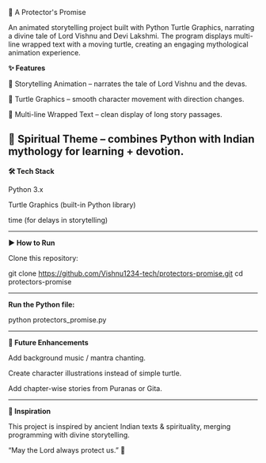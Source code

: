 🐢 A Protector's Promise

An animated storytelling project built with Python Turtle Graphics, narrating a divine tale of Lord Vishnu and Devi Lakshmi.
The program displays multi-line wrapped text with a moving turtle, creating an engaging mythological animation experience.

**✨ Features**

📖 Storytelling Animation – narrates the tale of Lord Vishnu and the devas.

🐢 Turtle Graphics – smooth character movement with direction changes.

📝 Multi-line Wrapped Text – clean display of long story passages.

🌸 Spiritual Theme – combines Python with Indian mythology for learning + devotion.
---
**🛠️ Tech Stack**

Python 3.x

Turtle Graphics (built-in Python library)

time (for delays in storytelling)


---
**▶️ How to Run**

Clone this repository:

git clone https://github.com/Vishnu1234-tech/protectors-promise.git
cd protectors-promise

---
**Run the Python file:**

python protectors_promise.py

---
**🚀 Future Enhancements**

Add background music / mantra chanting.

Create character illustrations instead of simple turtle.

Add chapter-wise stories from Puranas or Gita.

---
**🙏 Inspiration**

This project is inspired by ancient Indian texts & spirituality, merging programming with divine storytelling.

“May the Lord always protect us.” 🌟
